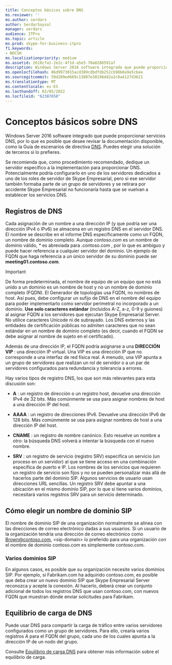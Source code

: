 ```yaml
---
title: Conceptos básicos sobre DNS
ms.reviewer: ''
ms.author: serdars
author: SerdarSoysal
manager: serdars
audience: ITPro
ms.topic: article
ms.prod: skype-for-business-itpro
f1.keywords:
- NOCSH
ms.localizationpriority: medium
ms.assetid: 2618cfa1-2e2c-4f1d-a5e5-70a0286591a7
description: Windows Server 2016 software integrado que puede proporcionar servicios DNS, por lo que es posible que desee revisar la documentación disponible, como la Guía de escenarios de directivas DNS. Puedes elegir una solución de terceros si lo prefieres.
ms.openlocfilehash: 86d9973015acd389cdbdfdb252cb98b8a9a5cbee
ms.sourcegitcommit: 59d209ed669c13807e38196dd2a2c0a4127d3621
ms.translationtype: MT
ms.contentlocale: es-ES
ms.lasthandoff: 02/05/2022
ms.locfileid: "62387658"
---
```

# <a name="dns-basics"></a>Conceptos básicos sobre DNS
 
Windows Server 2016 software integrado que puede proporcionar servicios DNS, por lo que es posible que desee revisar la documentación disponible, como la Guía de escenarios de directiva [DNS](/windows-server/networking/dns/deploy/dns-policy-scenario-guide). Puedes elegir una solución de terceros si lo prefieres.
  
Se recomienda que, como procedimiento recomendado, dedique un servidor específico a la implementación para proporcionar DNS. Potencialmente podría configurarlo en uno de los servidores dedicados a uno de los roles de servidor de Skype Empresarial, pero si ese servidor también formaba parte de un grupo de servidores y se retirara por accidente Skype Empresarial no funcionaría hasta que se vuelvan a establecer los servicios DNS.
  
## <a name="dns-records"></a>Registros de DNS

Cada asignación de un nombre a una dirección IP (y que podría ser una dirección IPv4 o IPv6) se almacena en un registro DNS en el servidor DNS. El nombre se describe en el informe DNS específicamente como un FQDN, un nombre de dominio completo. Aunque *contoso.com* es un nombre de dominio válido, *\** es abreviada para .contoso.com , por lo que es ambiguo y puede hacer referencia a cualquier servidor del dominio. Un ejemplo de FQDN que haga referencia a un único servidor de su dominio puede ser **meeting01.contoso.com**.
  
> [!IMPORTANT]
> De forma predeterminada, el nombre de equipo de un equipo que no está unido a un dominio es un nombre de host y no un nombre de dominio completo (FQDN). El Generador de topologías usa FQDN, no nombres de host. Así pues, debe configurar un sufijo de DNS en el nombre del equipo para poder implementarlo como servidor perimetral no incorporado a un dominio. **Use solo caracteres estándar** (incluidos A-Z, a-z, 0-9 y guiones) al asignar FQDN a los servidores que ejecutan Skype Empresarial Server. No utilice caracteres Unicode ni de subrayado. Los DNS externos y las entidades de certificación públicas no admiten caracteres que no sean estándar en un nombre de dominio completo (es decir, cuando el FQDN se debe asignar al nombre de sujeto en el certificado).
  
Además de una dirección IP, el FQDN podría asignarse a una **DIRECCIÓN VIP** : una dirección IP virtual. Una VIP es una dirección IP que no corresponde a una interfaz de red física real. A menudo, una VIP apunta a un grupo de servidores que realizan un rol de servidor o a un par de servidores configurados para redundancia y tolerancia a errores.
  
Hay varios tipos de registro DNS, los que son más relevantes para esta discusión son: 
  
- **A** : un registro de dirección o un registro host, devuelve una dirección IPv4 de 32 bits. Más comúnmente se usa para asignar nombres de host a una dirección IP del host.
    
- **AAAA** : un registro de direcciones IPv6. Devuelve una dirección IPv6 de 128 bits. Más comúnmente se usa para asignar nombres de host a una dirección IP del host.
    
- **CNAME** : un registro de nombre canónico. Esto resuelve un nombre a otro: la búsqueda DNS volverá a intentar la búsqueda con el nuevo nombre.
    
- **SRV** : un registro de servicio (registro SRV) especifica un servicio (un proceso en un servidor) al que se tiene acceso en una combinación específica de puerto e IP. Los nombres de los servicios que requieren un registro de servicio son fijos y no se pueden personalizar más allá de hacerlos parte del dominio SIP. Algunos servicios de usuario usan direcciones URL sencillas. Un registro SRV debe apuntar a una ubicación en el mismo dominio SIP, por lo que si tiene varios dominios, necesitará varios registros SRV para un servicio determinado.
    
## <a name="how-to-choose-a-sip-domain-name"></a>Cómo elegir un nombre de dominio SIP
<a name="BK_NameSIP"> </a>

El nombre de dominio SIP de una organización normalmente se alinea con las direcciones de correo electrónico dadas a sus usuarios. Si un usuario de la organización tendría una dirección de correo electrónico como Brown@contoso.com, \<sip-domain\> lo preferido para una organización con el nombre de dominio contoso.com es simplemente contoso.com.
  
### <a name="multiple-sip-domains"></a>Varios dominios SIP

 En algunos casos, es posible que su organización necesite varios dominios SIP. Por ejemplo, si Fabrikam.com ha adquirido contoso.com, es posible que deba crear un nuevo dominio SIP que Skype Empresarial Server reconozca y acepte la conexión. Al hacerlo, deberá crear un conjunto adicional de todos los registros DNS que usan contoso.com, con nuevos FQDN que muestran dónde enviar solicitudes para Fabrikam.
  
## <a name="dns-load-balancing"></a>Equilibrio de carga de DNS
<a name="BK_NameSIP"> </a>

Puede usar DNS para compartir la carga de tráfico entre varios servidores configurados como un grupo de servidores. Para ello, crearía varios registros A para el FQDN del grupo, cada uno de los cuales apunta a la dirección IP de un nodo del grupo.
  
Consulte [Equilibrio de carga DNS](../../plan-your-deployment/edge-server-deployments/advanced-edge-server-dns.md#DNSLB) para obtener más información sobre el equilibrio de carga.
